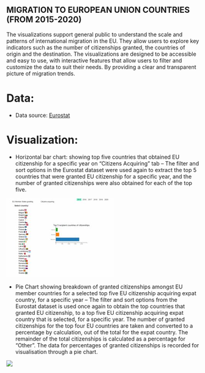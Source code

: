 ## MIGRATION TO EUROPEAN UNION COUNTRIES (FROM 2015-2020)

The visualizations support general public to understand the scale and patterns of international migration in the EU. They allow
users to explore key indicators such as the number of citizenships granted, the countries of origin and the destination. The visualizations are designed to be
accessible and easy to use, with interactive features that allow users to filter and customize the data to suit their needs. By providing a clear and transparent picture
of migration trends.

# Data: 
* Data source: [Eurostat](https://ec.europa.eu/eurostat/web/main/data)

# Visualization:
* Horizontal bar chart: showing top five countries that obtained EU citizenship
for a specific year on “Citizens Acquiring” tab – The filter and sort options in
the Eurostat dataset were used again to extract the top 5 countries that were
granted EU citizenship for a specific year, and the number of granted
citizenships were also obtained for each of the top five.

![](hor_chart.jpg)


* Pie Chart showing breakdown of granted citizenships amongst EU member
countries for a selected top five EU citizenship acquiring expat country, for a
specific year – The filter and sort options from the Eurostat dataset is used
once again to obtain the top countries that granted EU citizenship, to a top five
EU citizenship acquiring expat country that is selected, for a specific year. The
number of granted citizenships for the top four EU countries are taken and
converted to a percentage by calculation, out of the total for the expat country.
The remainder of the total citizenships is calculated as a percentage for
“Other”. The data for percentages of granted citizenships is recorded for
visualisation through a pie chart.

![](pie_chart.jpg)
